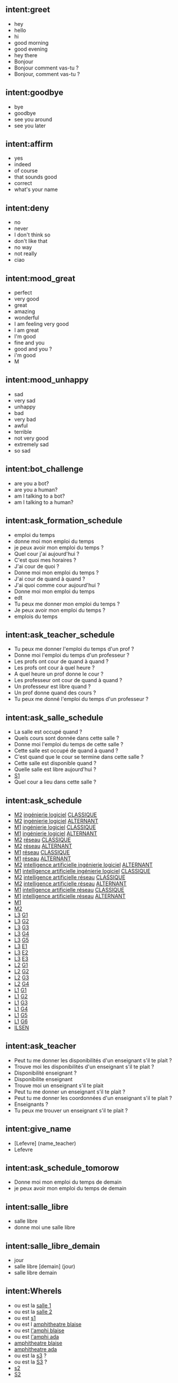 ## intent:greet
- hey
- hello
- hi
- good morning
- good evening
- hey there
- Bonjour
- Bonjour comment vas-tu ?
- Bonjour, comment vas-tu ?

## intent:goodbye
- bye
- goodbye
- see you around
- see you later

## intent:affirm
- yes
- indeed
- of course
- that sounds good
- correct
- what's your name

## intent:deny
- no
- never
- I don't think so
- don't like that
- no way
- not really
- ciao

## intent:mood_great
- perfect
- very good
- great
- amazing
- wonderful
- I am feeling very good
- I am great
- I'm good
- fine and you
- good and you ?
- i'm good
- M

## intent:mood_unhappy
- sad
- very sad
- unhappy
- bad
- very bad
- awful
- terrible
- not very good
- extremely sad
- so sad

## intent:bot_challenge
- are you a bot?
- are you a human?
- am I talking to a bot?
- am I talking to a human?

## intent:ask_formation_schedule
- emploi du temps
- donne moi mon emploi du temps
- je peux avoir mon emploi du temps ?
- Quel cour j'ai aujourd'hui ?
- C'est quoi mes horaires ?
- J'ai cour de quoi ?
- Donne moi mon emploi du temps ?
- J'ai cour de quand à quand ?
- J'ai quoi comme cour aujourd'hui ?
- Donne moi mon emploi du temps
- edt
- Tu peux me donner mon emploi du temps ?
- Je peux avoir mon emploi du temps ?
- emplois du temps

## intent:ask_teacher_schedule
- Tu peux me donner l'emploi du temps d'un prof ?
- Donne moi l'emploi du temps d'un professeur ?
- Les profs ont cour de quand à quand ?
- Les profs ont cour à quel heure ?
- A quel heure un prof donne le cour ?
- Les professeur ont cour de quand à quand ?
- Un professeur est libre quand ?
- Un prof donne quand des cours ?
- Tu peux me donné l'emploi du temps d'un professeur ?

## intent:ask_salle_schedule
- La salle est occupé quand ?
- Quels cours sont donnée dans cette salle ?
- Donne moi l'emploi du temps de cette salle ?
- Cette salle est occupé de quand à quand ?
- C'est quand que le cour se termine dans cette salle ?
- Cette salle est disponible quand ?
- Quelle salle est libre aujourd'hui ?
- [S1](salle)
- Quel cour a lieu dans cette salle ?

## intent:ask_schedule
- [M2](year) [ingénierie logiciel](promotion) [CLASSIQUE](regime)
- [M2](year) [ingénierie logiciel](promotion) [ALTERNANT](regime)
- [M1](year) [ingénierie logiciel](promotion) [CLASSIQUE](regime)
- [M1](year) [ingénierie logiciel](promotion) [ALTERNANT](regime)
- [M2](year) [réseau](promotion) [CLASSIQUE](regime)
- [M2](year) [réseau](promotion) [ALTERNANT](regime)
- [M1](year) [réseau](promotion) [CLASSIQUE](regime)
- [M1](year) [réseau](promotion) [ALTERNANT](regime)
- [M2](year) [intelligence artificielle ingénierie logiciel](promotion) [ALTERNANT](regime)
- [M1](year) [intelligence artificielle ingénierie logiciel](promotion) [CLASSIQUE](regime)
- [M2](year) [intelligence artificielle réseau](promotion) [CLASSIQUE](regime)
- [M2](year) [intelligence artificielle réseau](promotion) [ALTERNANT](regime)
- [M1](year) [intelligence artificielle réseau](promotion) [CLASSIQUE](regime)
- [M1](year) [intelligence artificielle réseau](promotion) [ALTERNANT](regime)
- [M1](year)
- [M2](year)
- [L3](year) [G1](promotion)
- [L3](year) [G2](promotion)
- [L3](year) [G3](promotion)
- [L3](year) [G4](promotion)
- [L3](year) [G5](promotion)
- [L3](year) [E1](promotion)
- [L3](year) [E2](promotion)
- [L3](year) [E3](promotion)
- [L2](year) [G1](promotion)
- [L2](year) [G2](promotion)
- [L2](year) [G3](promotion)
- [L2](year) [G4](promotion)
- [L1](year) [G1](promotion)
- [L1](year) [G2](promotion)
- [L1](year) [G3](promotion)
- [L1](year) [G4](promotion)
- [L1](year) [G5](promotion)
- [L1](year) [G6](promotion)
- [ILSEN](promotion)

## intent:ask_teacher
- Peut tu me donner les disponibilités d'un enseignant s'il te plait ?
- Trouve moi les disponibilités d'un  enseignant s'il te plait ?
- Disponibilité enseignant ?
- Disponibilite enseignant
- Trouve moi un enseignant s'il te plait
- Peut tu me donner un enseignant s'il te plait ?
- Peut tu me donner les coordonnées d'un enseignant s'il te plait ?
- Enseignants ?
- Tu peux me trouver un enseignant s'il te plait ?

## intent:give_name
- [Lefevre] (name_teacher)
- Lefevre

## intent:ask_schedule_tomorow
- Donne moi mon emploi du temps de demain
- je peux avoir mon emploi du temps de demain

## intent:salle_libre
- salle libre
- donne moi une salle libre

## intent:salle_libre_demain
- jour
- salle libre [demain] (jour)
- salle libre demain

## intent:WhereIs
- ou est la [salle 1](salle)
- ou est la [salle 2](salle)
- ou est [s1](salle)
- ou est l [amphitheatre blaise](salle)
- ou est [l'amphi blaise](salle)
- ou est [l'amphi ada](salle)
- [amphitheatre blaise](salle)
- [amphitheatre ada](salle)
- ou est la [s3](salle) ?
- ou est la [S3](salle) ?
- [s2](salle)
- [S2](salle)

